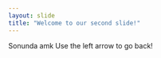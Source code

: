 ```yaml
---
layout: slide
title: "Welcome to our second slide!"
---
```

Sonunda amk
Use the left arrow to go back!
